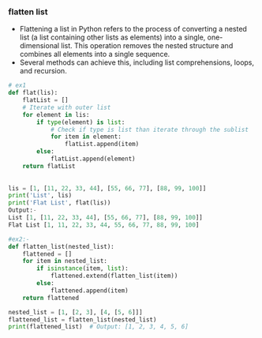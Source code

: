 ### flatten list
* Flattening a list in Python refers to the process of converting a nested list (a list containing other lists as elements) into a single, one-dimensional list. This operation removes the nested structure and combines all elements into a single sequence.
* Several methods can achieve this, including list comprehensions, loops, and recursion.
```python
# ex1
def flat(lis):
    flatList = []
    # Iterate with outer list
    for element in lis:
        if type(element) is list:
            # Check if type is list than iterate through the sublist
            for item in element:
                flatList.append(item)
        else:
            flatList.append(element)
    return flatList
 
 
lis = [1, [11, 22, 33, 44], [55, 66, 77], [88, 99, 100]]
print('List', lis)
print('Flat List', flat(lis))
Output:- 
List [1, [11, 22, 33, 44], [55, 66, 77], [88, 99, 100]]
Flat List [1, 11, 22, 33, 44, 55, 66, 77, 88, 99, 100]

#ex2:-
def flatten_list(nested_list):
    flattened = []
    for item in nested_list:
        if isinstance(item, list):
            flattened.extend(flatten_list(item))
        else:
            flattened.append(item)
    return flattened

nested_list = [1, [2, 3], [4, [5, 6]]]
flattened_list = flatten_list(nested_list)
print(flattened_list)  # Output: [1, 2, 3, 4, 5, 6]
```

